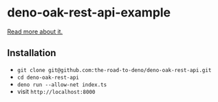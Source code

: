 # deno-oak-rest-api-example

[Read more about it.](https://www.robinwieruch.de/deno-oak-rest-api)

## Installation

- `git clone git@github.com:the-road-to-deno/deno-oak-rest-api.git`
- `cd deno-oak-rest-api`
- `deno run --allow-net index.ts`
- visit `http://localhost:8000`
